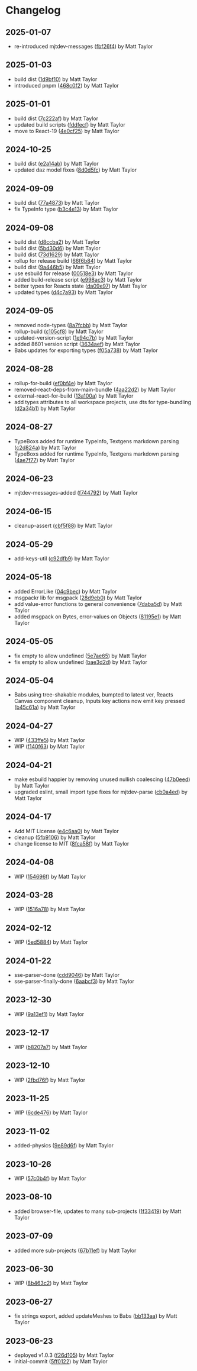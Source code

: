 # Changelog


## 2025-01-07
- re-introduced mjtdev-messages ([fbf26f4](https://github.com/matthewjosephtaylor/avatar-3d/commit/fbf26f47fe8786d0eaa1075ee9d3ded0432f80c4)) by Matt Taylor

## 2025-01-03
- build dist ([1d9bf10](https://github.com/matthewjosephtaylor/avatar-3d/commit/1d9bf10635b922ab34caf367bc9ba8f0beb51b8a)) by Matt Taylor
- introduced pnpm ([468c0f2](https://github.com/matthewjosephtaylor/avatar-3d/commit/468c0f2d68fcd01105e6419b206bf6a7653fc445)) by Matt Taylor

## 2025-01-01
- build dist ([7c222af](https://github.com/matthewjosephtaylor/avatar-3d/commit/7c222aff0e49459f869aa5ddd197c87698f4f238)) by Matt Taylor
- updated build scripts ([fddfecf](https://github.com/matthewjosephtaylor/avatar-3d/commit/fddfecfff91e83825bdaec92a34521fb3d1a9dec)) by Matt Taylor
- move to React-19 ([4e0cf25](https://github.com/matthewjosephtaylor/avatar-3d/commit/4e0cf2587185763f6e350c108991c872d41da907)) by Matt Taylor

## 2024-10-25
- build dist ([e2a14ab](https://github.com/matthewjosephtaylor/avatar-3d/commit/e2a14ab331d38a15a9710baf13396fadd04a63dd)) by Matt Taylor
- updated daz model fixes ([8d0d5fc](https://github.com/matthewjosephtaylor/avatar-3d/commit/8d0d5fc7a9f5c0a5dfb4db227d1989f11e2eaa74)) by Matt Taylor

## 2024-09-09
- build dist ([77a4873](https://github.com/matthewjosephtaylor/avatar-3d/commit/77a4873dc1be8b4753534485fd0a6a1ae40dde59)) by Matt Taylor
- fix TypeInfo type ([b3c4e13](https://github.com/matthewjosephtaylor/avatar-3d/commit/b3c4e13f937615e21dceabc6fd8d258c26f29a81)) by Matt Taylor

## 2024-09-08
- build dist ([d8ccba2](https://github.com/matthewjosephtaylor/avatar-3d/commit/d8ccba2a8a400428143bbbeb941701449d5b3a83)) by Matt Taylor
- build dist ([5bd30d6](https://github.com/matthewjosephtaylor/avatar-3d/commit/5bd30d6ba673f05569c92c02afa5aa457715bfa0)) by Matt Taylor
- build dist ([73d1629](https://github.com/matthewjosephtaylor/avatar-3d/commit/73d162976bc2b184ac1b301f8d073ebc75627e92)) by Matt Taylor
- rollup for release build ([66f6b84](https://github.com/matthewjosephtaylor/avatar-3d/commit/66f6b8460a43cffdab59054eb50e5b2bc26958eb)) by Matt Taylor
- build dist ([9a446b5](https://github.com/matthewjosephtaylor/avatar-3d/commit/9a446b58fc525bec245123e9f6657426553e58c8)) by Matt Taylor
- use esbuild for release ([00518e3](https://github.com/matthewjosephtaylor/avatar-3d/commit/00518e323df97ce5221e5c7f441e7a44d6ba3d22)) by Matt Taylor
- added build-release script ([e998ac3](https://github.com/matthewjosephtaylor/avatar-3d/commit/e998ac3b51073f2697e7b33699595265b7d6406f)) by Matt Taylor
- better types for Reacts state ([da09e97](https://github.com/matthewjosephtaylor/avatar-3d/commit/da09e97541c980c33794e4a730af7fbbaf1c83d5)) by Matt Taylor
- updated types ([d4c7a93](https://github.com/matthewjosephtaylor/avatar-3d/commit/d4c7a93ee485fb31adf743729e3a3ecd61d2ce90)) by Matt Taylor

## 2024-09-05
- removed node-types ([8a7fcbb](https://github.com/matthewjosephtaylor/avatar-3d/commit/8a7fcbb0f924bfd913f62d5bfad46f1986c386d2)) by Matt Taylor
- rollup-build ([c105cf8](https://github.com/matthewjosephtaylor/avatar-3d/commit/c105cf8dff834e9f6fcac363918b2cd768e2b653)) by Matt Taylor
- updated-version-script ([1e94c7b](https://github.com/matthewjosephtaylor/avatar-3d/commit/1e94c7bb5b5ccdefe60814ee3d2be4598cceabf7)) by Matt Taylor
- added 8601 version script ([3634aef](https://github.com/matthewjosephtaylor/avatar-3d/commit/3634aefa81aab6e3500380de1c404dd347c3e0b2)) by Matt Taylor
- Babs updates for exporting types ([f05a738](https://github.com/matthewjosephtaylor/avatar-3d/commit/f05a7385b0f42183d92e41b1f3d0e5cbd298f5c4)) by Matt Taylor

## 2024-08-28
- rollup-for-build ([ef0bf4e](https://github.com/matthewjosephtaylor/avatar-3d/commit/ef0bf4eb2a1a816d0f501508670375d0aa778230)) by Matt Taylor
- removed-react-deps-from-main-bundle ([4aa22d2](https://github.com/matthewjosephtaylor/avatar-3d/commit/4aa22d275662d94d901836adccb2cadd85b286dc)) by Matt Taylor
- external-react-for-build ([13a100a](https://github.com/matthewjosephtaylor/avatar-3d/commit/13a100a2d9db5c1e4df5cea8a6f60cb1bf92ec40)) by Matt Taylor
- add types attributes to all workspace projects, use dts for type-bundling ([d2a34b1](https://github.com/matthewjosephtaylor/avatar-3d/commit/d2a34b1f1c2287f8caa43caadbea306e15b77bc3)) by Matt Taylor

## 2024-08-27
- TypeBoxs added for runtime TypeInfo, Textgens markdown parsing ([c2d824a](https://github.com/matthewjosephtaylor/avatar-3d/commit/c2d824aae0f35a6f20eaec1ff2d08880884962a6)) by Matt Taylor
- TypeBoxs added for runtime TypeInfo, Textgens markdown parsing ([4ae7f77](https://github.com/matthewjosephtaylor/avatar-3d/commit/4ae7f77b690517e5e89cb676315a8e77a1e90446)) by Matt Taylor

## 2024-06-23
- mjtdev-messages-added ([f744792](https://github.com/matthewjosephtaylor/avatar-3d/commit/f744792e72b23f21070b6931c243975d1d094cf4)) by Matt Taylor

## 2024-06-15
- cleanup-assert ([cbf5f88](https://github.com/matthewjosephtaylor/avatar-3d/commit/cbf5f88a285a52cd1dd1284750934931f4aa6019)) by Matt Taylor

## 2024-05-29
- add-keys-util ([c92dfb9](https://github.com/matthewjosephtaylor/avatar-3d/commit/c92dfb9f37c76e68822d80f5d7c3ee01ae75072c)) by Matt Taylor

## 2024-05-18
- added ErrorLike ([04c9bec](https://github.com/matthewjosephtaylor/avatar-3d/commit/04c9bec6fd23c1e612bdaa120ef393985640e386)) by Matt Taylor
- msgpackr lib for msgpack ([28d9eb0](https://github.com/matthewjosephtaylor/avatar-3d/commit/28d9eb083f8612390180a505bd18911aa86b38ee)) by Matt Taylor
- add value-error functions to general convenience ([7daba5d](https://github.com/matthewjosephtaylor/avatar-3d/commit/7daba5de8417887cf8725212afee60b26c187c35)) by Matt Taylor
- added msgpack on Bytes, error-values on Objects ([81195e1](https://github.com/matthewjosephtaylor/avatar-3d/commit/81195e1e9105337f290966c305c59f3b430da6b5)) by Matt Taylor

## 2024-05-05
- fix empty to allow undefined ([5e7ae65](https://github.com/matthewjosephtaylor/avatar-3d/commit/5e7ae65a7fc9948f237afc9b7ecbc76654d8e9ff)) by Matt Taylor
- fix empty to allow undefined ([bae3d2d](https://github.com/matthewjosephtaylor/avatar-3d/commit/bae3d2d68eeda3ca1a90936dbfa6dc2ed079c69d)) by Matt Taylor

## 2024-05-04
- Babs using tree-shakable modules, bumpted to latest ver, Reacts Canvas component cleanup, Inputs key actions now emit key pressed ([b45c61a](https://github.com/matthewjosephtaylor/avatar-3d/commit/b45c61a37277c05561f29230fe30154b3241e77f)) by Matt Taylor

## 2024-04-27
- WIP ([433ffe5](https://github.com/matthewjosephtaylor/avatar-3d/commit/433ffe506673eee67978ac2087113c6f50a030d7)) by Matt Taylor
- WIP ([f140f63](https://github.com/matthewjosephtaylor/avatar-3d/commit/f140f63488a8a70c140b4e2bb76fedfd7a7f52ec)) by Matt Taylor

## 2024-04-21
- make esbuild happier by removing unused nullish coalescing ([47b0eed](https://github.com/matthewjosephtaylor/avatar-3d/commit/47b0eed00879eb2e485fd7607ca587e14c336345)) by Matt Taylor
- upgraded eslint, small import type fixes for mjtdev-parse ([cb0a4ed](https://github.com/matthewjosephtaylor/avatar-3d/commit/cb0a4ed20b63b787b4d7150c9ec2032734d2cb1d)) by Matt Taylor

## 2024-04-17
- Add MIT License ([e4c6aa0](https://github.com/matthewjosephtaylor/avatar-3d/commit/e4c6aa09af7042df0fb394e5cc3a3dfe78322b1a)) by Matt Taylor
- cleanup ([5fb9106](https://github.com/matthewjosephtaylor/avatar-3d/commit/5fb91066837b7ae2db84147bada21ae351201740)) by Matt Taylor
- change license to MIT ([8fca58f](https://github.com/matthewjosephtaylor/avatar-3d/commit/8fca58f5e5845a91c32ddc56b9db68a11ce3c933)) by Matt Taylor

## 2024-04-08
- WIP ([154696f](https://github.com/matthewjosephtaylor/avatar-3d/commit/154696fafb66138ace6316402e5ba6b940593e52)) by Matt Taylor

## 2024-03-28
- WIP ([1516a78](https://github.com/matthewjosephtaylor/avatar-3d/commit/1516a7838d6292fa982e3bd9f5d484fc3d5f7701)) by Matt Taylor

## 2024-02-12
- WIP ([5ed5884](https://github.com/matthewjosephtaylor/avatar-3d/commit/5ed58843213e0636d8bc813e6a8812fd800d56fe)) by Matt Taylor

## 2024-01-22
- sse-parser-done ([cdd9046](https://github.com/matthewjosephtaylor/avatar-3d/commit/cdd90461352906f5049014429c6c253a936e509a)) by Matt Taylor
- sse-parser-finally-done ([6aabcf3](https://github.com/matthewjosephtaylor/avatar-3d/commit/6aabcf36c108c18401f53fb5ca63588966d8f90f)) by Matt Taylor

## 2023-12-30
- WIP ([9a13ef1](https://github.com/matthewjosephtaylor/avatar-3d/commit/9a13ef1820ac41ea9fe81e6a011b92c119b792c8)) by Matt Taylor

## 2023-12-17
- WIP ([b8207a7](https://github.com/matthewjosephtaylor/avatar-3d/commit/b8207a79d2d7765c71a02c88c0720c47583bf448)) by Matt Taylor

## 2023-12-10
- WIP ([2fbd76f](https://github.com/matthewjosephtaylor/avatar-3d/commit/2fbd76f2549ddfaf7f6899ed3c3b5b61fe14837b)) by Matt Taylor

## 2023-11-25
- WIP ([6cde476](https://github.com/matthewjosephtaylor/avatar-3d/commit/6cde476464958e3542e5e7a9559fe7b8ca5c88c2)) by Matt Taylor

## 2023-11-02
- added-physics ([9e89d6f](https://github.com/matthewjosephtaylor/avatar-3d/commit/9e89d6fbd0e13902d32bc40b26e063c1cced5b7e)) by Matt Taylor

## 2023-10-26
- WIP ([57c0b4f](https://github.com/matthewjosephtaylor/avatar-3d/commit/57c0b4f977848914b42c99362ad8519ad710737b)) by Matt Taylor

## 2023-08-10
- added browser-file, updates to many sub-projects ([1f33419](https://github.com/matthewjosephtaylor/avatar-3d/commit/1f334195dc4d606e23247e3130490793e9fe7b73)) by Matt Taylor

## 2023-07-09
- added more sub-projects ([67b11ef](https://github.com/matthewjosephtaylor/avatar-3d/commit/67b11ef0b6b2814d54a40279b8fe9672e9474e14)) by Matt Taylor

## 2023-06-30
- WIP ([8b463c2](https://github.com/matthewjosephtaylor/avatar-3d/commit/8b463c27af0e33cf76790185f9d02ea6b0a6a516)) by Matt Taylor

## 2023-06-27
- fix strings export, added updateMeshes to Babs ([bb133aa](https://github.com/matthewjosephtaylor/avatar-3d/commit/bb133aae014d4fa15c15a065bde0ca9230674d5e)) by Matt Taylor

## 2023-06-23
- deployed v1.0.3 ([f26d105](https://github.com/matthewjosephtaylor/avatar-3d/commit/f26d105fdd8e82346192431de0621247c2e252a2)) by Matt Taylor
- initial-commit ([5ff0122](https://github.com/matthewjosephtaylor/avatar-3d/commit/5ff0122e5b05a57603447f827f896b4135bd0eca)) by Matt Taylor
